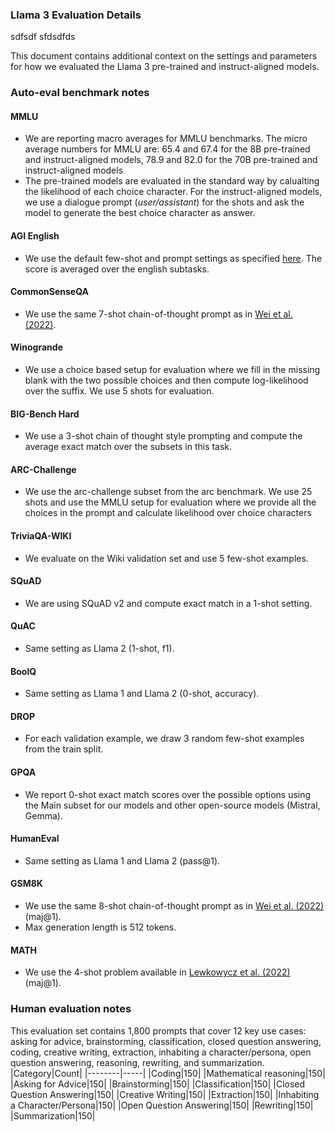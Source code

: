 ### Llama 3 Evaluation Details
sdfsdf
sfdsdfds

This document contains additional context on the settings and parameters for how we evaluated the Llama 3 pre-trained and instruct-aligned models.
### Auto-eval benchmark notes
#### MMLU
- We are reporting macro averages for MMLU benchmarks. The micro average numbers for MMLU are: 65.4 and 67.4 for the 8B pre-trained and instruct-aligned models, 78.9 and 82.0 for the 70B pre-trained and instruct-aligned models
- The pre-trained models are evaluated in the standard way by calualting the likelihood of each choice character. For the instruct-aligned models, we use a  dialogue prompt (*user/assistant*) for the shots and ask the model to generate the best choice character as answer.
#### AGI English
- We use the default few-shot and prompt settings as specified [here](https://github.com/ruixiangcui/AGIEval). The score is averaged over the english subtasks.
#### CommonSenseQA
- We use the same 7-shot chain-of-thought prompt as in [Wei et al. (2022)](https://arxiv.org/pdf/2201.11903.pdf).
#### Winogrande
- We use a choice based setup for evaluation where we fill in the missing blank with the two possible choices and then compute log-likelihood over the suffix. We use 5 shots for evaluation.
#### BIG-Bench Hard
- We use a 3-shot chain of thought style prompting and compute the average exact match over the subsets in this task.
#### ARC-Challenge
- We use the arc-challenge subset from the arc benchmark. We use 25 shots and use the MMLU setup for evaluation where we provide all the choices in the prompt and calculate likelihood over choice characters
#### TriviaQA-WIKI
- We evaluate on the Wiki validation set and use 5 few-shot examples.
#### SQuAD
- We are using SQuAD v2 and compute exact match in a 1-shot setting.
#### QuAC
- Same setting as Llama 2 (1-shot, f1).
#### BoolQ
- Same setting as Llama 1 and Llama 2 (0-shot, accuracy).
#### DROP
- For each validation example, we draw 3 random few-shot examples from the train split.
#### GPQA
- We report 0-shot exact match scores over the possible options using the Main subset for our models and other open-source models (Mistral, Gemma).
#### HumanEval
- Same setting as Llama 1 and Llama 2 (pass@1).
#### GSM8K
- We use the same 8-shot chain-of-thought prompt as in [Wei et al. (2022)](https://arxiv.org/pdf/2201.11903.pdf) (maj@1).
- Max generation length is 512 tokens.
#### MATH
- We use the 4-shot problem available in [Lewkowycz et al. (2022)](https://arxiv.org/pdf/2206.14858.pdf) (maj@1).
### Human evaluation notes
This evaluation set contains 1,800 prompts that cover 12 key use cases: asking for advice, brainstorming, classification, closed question answering, coding, creative writing, extraction, inhabiting a character/persona, open question answering, reasoning, rewriting, and summarization.
|Category|Count|
|--------|-----|
|Coding|150|
|Mathematical reasoning|150|
|Asking for Advice|150|
|Brainstorming|150|
|Classification|150|
|Closed Question Answering|150|
|Creative Writing|150|
|Extraction|150|
|Inhabiting a Character/Persona|150|
|Open Question Answering|150|
|Rewriting|150|
|Summarization|150|
